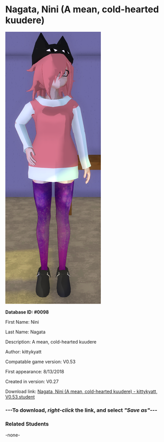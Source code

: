 # Nagata, Nini (A mean, cold-hearted kuudere)

<img src="../../Files/Images/Nagata, Nini (A mean, cold-hearted kuudere).png" title="Nagata, Nini (A mean, cold-hearted kuudere) - kittykyatt, V0.53">

**Database ID: #0098**

First Name: Nini

Last Name: Nagata

Description: A mean, cold-hearted kuudere

Author: kittykyatt

Compatable game version: V0.53

First appearance: 8/13/2018

Created in version: V0.27

Download link: <a href="https://raw.githubusercontent.com/Arbiter1223/Daigaku-Gurashi-Custom-Students/master/Files/Student%20Files/Nagata%2C%20Nini%20(A%20mean%2C%20cold-hearted%20kuudere)%20-%20kittykyatt%2C%20V0.53.student">Nagata, Nini (A mean, cold-hearted kuudere) - kittykyatt, V0.53.student</a>

### ---**To download, _right-click_ the link, and select _"Save as"_**---

### Related Students

-none-
